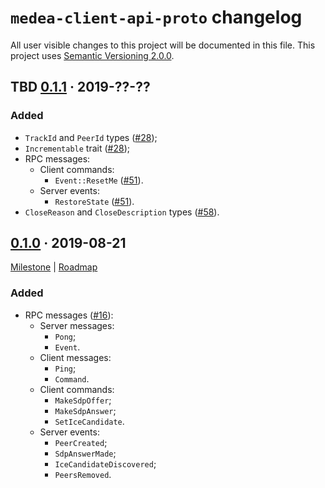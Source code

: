 `medea-client-api-proto` changelog
==================================

All user visible changes to this project will be documented in this file. This project uses [Semantic Versioning 2.0.0].




## TBD [0.1.1] · 2019-??-??
[0.1.1]: /../../tree/medea-client-api-proto-0.1.1/proto/client-api

### Added

- `TrackId` and `PeerId` types ([#28]);
- `Incrementable` trait ([#28]);
- RPC messages:
    - Client commands:
        - `Event::ResetMe` ([#51]).
    - Server events:
        - `RestoreState` ([#51]).
- `CloseReason` and `CloseDescription` types ([#58](/../../pull/58)).

[#28]: /../../pull/28
[#51]: /../../pull/51




## [0.1.0] · 2019-08-21
[0.1.0]: /../../tree/medea-client-api-proto-0.1.0/proto/client-api

[Milestone](/../../milestone/1) | [Roadmap](/../../issues/8)

### Added

- RPC messages ([#16](/../../pull/16)):
    - Server messages:
        - `Pong`;
        - `Event`.
    - Client messages:
        - `Ping`;
        - `Command`.
    - Client commands:
        - `MakeSdpOffer`;
        - `MakeSdpAnswer`;
        - `SetIceCandidate`.
    - Server events:
        - `PeerCreated`;
        - `SdpAnswerMade`;
        - `IceCandidateDiscovered`;
        - `PeersRemoved`.





[Semantic Versioning 2.0.0]: https://semver.org
